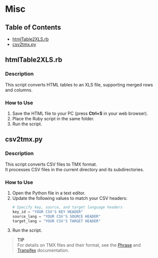 # Misc  

## Table of Contents  
- [htmlTable2XLS.rb](#htmltable2xlsrb)  
- [csv2tmx.py](#csv2tmxpy)  

## htmlTable2XLS.rb  

### Description  
This script converts HTML tables to an XLS file, supporting merged rows and columns.  

### How to Use  
1. Save the HTML file to your PC (press **Ctrl+S** in your web browser).  
2. Place the Ruby script in the same folder.  
3. Run the script.  


## csv2tmx.py  

### Description  
This script converts CSV files to TMX format.  
It processes CSV files in the current directory and its subdirectories.  

### How to Use  
1. Open the Python file in a text editor.  
2. Update the following values to match your CSV headers:  
   ```python
   # Specify key, source, and target language headers
   key_id = "YOUR CSV'S KEY HEADER"
   source_lang = "YOUR CSV'S SOURCE HEADER"
   target_lang = "YOUR CSV'S TARGET HEADER"
   ```  
3. Run the script.  

> **TIP**  
> For details on TMX files and their format, see the [Phrase](https://support.phrase.com/hc/ja/articles/6111346531484--TMX-Strings) and [Transifex](https://help.transifex.com/en/articles/6838724-tmx-files-and-format) documentation.  
